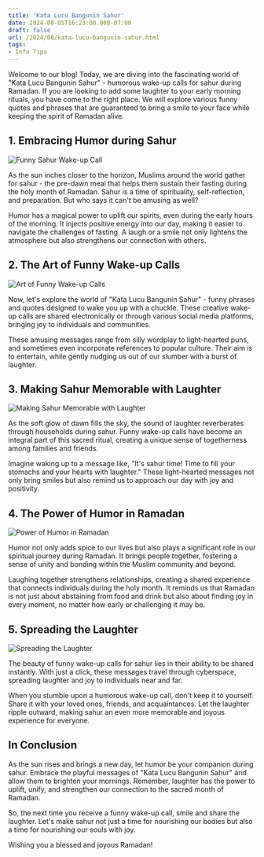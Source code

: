 ```yaml
---
title: 'Kata Lucu Bangunin Sahur'
date: 2024-08-05T16:23:00.000-07:00
draft: false
url: /2024/08/kata-lucu-bangunin-sahur.html
tags: 
- Info Tips
---
```


Welcome to our blog! Today, we are diving into the fascinating world of "Kata Lucu Bangunin Sahur" - humorous wake-up calls for sahur during Ramadan. If you are looking to add some laughter to your early morning rituals, you have come to the right place. We will explore various funny quotes and phrases that are guaranteed to bring a smile to your face while keeping the spirit of Ramadan alive.

1\. Embracing Humor during Sahur
--------------------------------

![Funny Sahur Wake-up Call](https://blogger.googleusercontent.com/img/b/R29vZ2xl/AVvXsEiFf_G3eq47FtZ9PdWilwPFCptI-_PlNDAeHACR1QWRRml6vtn23PiwafPXLapptbXHUCdFR8JAfKCzQX7JsPmFJfcx-2IqoiA26HTNXvMN7a5DlkZmklok1K9Gv4O4TpcXNY6eulN-21k/w0/Kata-Kata-UCapan+Selamat+Sahur+Lucu+Puasa+Ramadhan+2017.jpg)

As the sun inches closer to the horizon, Muslims around the world gather for sahur - the pre-dawn meal that helps them sustain their fasting during the holy month of Ramadan. Sahur is a time of spirituality, self-reflection, and preparation. But who says it can't be amusing as well?

Humor has a magical power to uplift our spirits, even during the early hours of the morning. It injects positive energy into our day, making it easier to navigate the challenges of fasting. A laugh or a smile not only lightens the atmosphere but also strengthens our connection with others.

2\. The Art of Funny Wake-up Calls
----------------------------------

![Art of Funny Wake-up Calls](https://blogger.googleusercontent.com/img/b/R29vZ2xl/AVvXsEiFf_G3eq47FtZ9PdWilwPFCptI-_PlNDAeHACR1QWRRml6vtn23PiwafPXLapptbXHUCdFR8JAfKCzQX7JsPmFJfcx-2IqoiA26HTNXvMN7a5DlkZmklok1K9Gv4O4TpcXNY6eulN-21k/w0/Kata-Kata-UCapan+Selamat+Sahur+Lucu+Puasa+Ramadhan+2017.jpg)

Now, let's explore the world of "Kata Lucu Bangunin Sahur" - funny phrases and quotes designed to wake you up with a chuckle. These creative wake-up calls are shared electronically or through various social media platforms, bringing joy to individuals and communities.

These amusing messages range from silly wordplay to light-hearted puns, and sometimes even incorporate references to popular culture. Their aim is to entertain, while gently nudging us out of our slumber with a burst of laughter.

3\. Making Sahur Memorable with Laughter
----------------------------------------

![Making Sahur Memorable with Laughter](https://blogger.googleusercontent.com/img/b/R29vZ2xl/AVvXsEiFf_G3eq47FtZ9PdWilwPFCptI-_PlNDAeHACR1QWRRml6vtn23PiwafPXLapptbXHUCdFR8JAfKCzQX7JsPmFJfcx-2IqoiA26HTNXvMN7a5DlkZmklok1K9Gv4O4TpcXNY6eulN-21k/w0/Kata-Kata-UCapan+Selamat+Sahur+Lucu+Puasa+Ramadhan+2017.jpg)

As the soft glow of dawn fills the sky, the sound of laughter reverberates through households during sahur. Funny wake-up calls have become an integral part of this sacred ritual, creating a unique sense of togetherness among families and friends.

Imagine waking up to a message like, "It's sahur time! Time to fill your stomachs and your hearts with laughter." These light-hearted messages not only bring smiles but also remind us to approach our day with joy and positivity.

4\. The Power of Humor in Ramadan
---------------------------------

![Power of Humor in Ramadan](https://blogger.googleusercontent.com/img/b/R29vZ2xl/AVvXsEiFf_G3eq47FtZ9PdWilwPFCptI-_PlNDAeHACR1QWRRml6vtn23PiwafPXLapptbXHUCdFR8JAfKCzQX7JsPmFJfcx-2IqoiA26HTNXvMN7a5DlkZmklok1K9Gv4O4TpcXNY6eulN-21k/w0/Kata-Kata-UCapan+Selamat+Sahur+Lucu+Puasa+Ramadhan+2017.jpg)

Humor not only adds spice to our lives but also plays a significant role in our spiritual journey during Ramadan. It brings people together, fostering a sense of unity and bonding within the Muslim community and beyond.

Laughing together strengthens relationships, creating a shared experience that connects individuals during the holy month. It reminds us that Ramadan is not just about abstaining from food and drink but also about finding joy in every moment, no matter how early or challenging it may be.

5\. Spreading the Laughter
--------------------------

![Spreading the Laughter](https://blogger.googleusercontent.com/img/b/R29vZ2xl/AVvXsEiFf_G3eq47FtZ9PdWilwPFCptI-_PlNDAeHACR1QWRRml6vtn23PiwafPXLapptbXHUCdFR8JAfKCzQX7JsPmFJfcx-2IqoiA26HTNXvMN7a5DlkZmklok1K9Gv4O4TpcXNY6eulN-21k/w0/Kata-Kata-UCapan+Selamat+Sahur+Lucu+Puasa+Ramadhan+2017.jpg)

The beauty of funny wake-up calls for sahur lies in their ability to be shared instantly. With just a click, these messages travel through cyberspace, spreading laughter and joy to individuals near and far.

When you stumble upon a humorous wake-up call, don't keep it to yourself. Share it with your loved ones, friends, and acquaintances. Let the laughter ripple outward, making sahur an even more memorable and joyous experience for everyone.

In Conclusion
-------------

As the sun rises and brings a new day, let humor be your companion during sahur. Embrace the playful messages of "Kata Lucu Bangunin Sahur" and allow them to brighten your mornings. Remember, laughter has the power to uplift, unify, and strengthen our connection to the sacred month of Ramadan.

So, the next time you receive a funny wake-up call, smile and share the laughter. Let's make sahur not just a time for nourishing our bodies but also a time for nourishing our souls with joy.

Wishing you a blessed and joyous Ramadan!